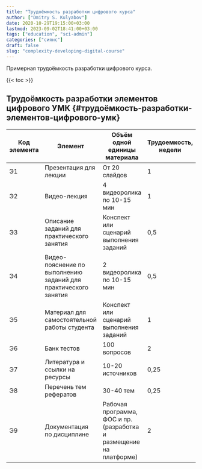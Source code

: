 ```yaml
---
title: "Трудоёмкость разработки цифрового курса"
author: ["Dmitry S. Kulyabov"]
date: 2020-10-29T19:15:00+03:00
lastmod: 2023-09-02T18:41:00+03:00
tags: ["education", "sci-admin"]
categories: ["сиянс"]
draft: false
slug: "complexity-developing-digital-course"
---
```


Примерная трудоёмкость разработки цифрового курса.

<!--more-->

{{< toc >}}


## Трудоёмкость разработки элементов цифрового УМК {#трудоёмкость-разработки-элементов-цифрового-умк}

| Код элемента | Элемент                                                         | Объём одной единицы материала                                       | Трудоемкость, недели |
|--------------|-----------------------------------------------------------------|---------------------------------------------------------------------|----------------------|
| Э1           | Презентация для лекции                                          | От 20 слайдов                                                       | 1                    |
| Э2           | Видео-лекция                                                    | 4 видеоролика по 10-15 мин                                          | 1                    |
| Э3           | Описание заданий для практического занятия                      | Конспект или сценарий выполнения заданий                            | 0,5                  |
| Э4           | Видео-пояснение по выполнению заданий для практического занятия | 2 видеоролика по 10-15 мин                                          | 0,5                  |
| Э5           | Материал для самостоятельной работы студента                    | Конспект или сценарий выполнения заданий                            | 1                    |
| Э6           | Банк тестов                                                     | 100 вопросов                                                        | 2                    |
| Э7           | Литература и ссылки на ресурсы                                  | 10-20 источников                                                    | 0,25                 |
| Э8           | Перечень тем рефератов                                          | 30-40 тем                                                           | 0,25                 |
| Э9           | Документация по дисциплине                                      | Рабочая программа, ФОС и пр. (разработка и размещение на платформе) | 2                    |
